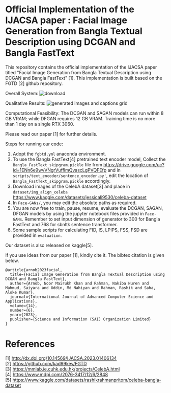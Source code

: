 # Official Implementation of the IJACSA paper : Facial Image Generation from Bangla Textual Description using DCGAN and Bangla FastText

This repository contains the official implementation of the IJACSA paper titled "Facial Image Generation from Bangla Textual Description using DCGAN and Bangla FastText" [1].
This implementation is built based on the FGTD [2] github repository.

Overall System:
![download](https://github.com/Codernob/Bangla-Text-to-Face-Implementation/assets/55651740/5c8f1428-9c8e-4932-9fd1-97ad94425d7e)

Qualitative Results:
![generated images and captions grid](https://github.com/Codernob/Bangla-Text-to-Face-Implementation/assets/55651740/1d25d396-6bcb-40b6-9888-4cc3f6c9778a)

Computational Feasibility:
The DCGAN and SAGAN models can run within 8 GB VRAM; while DFGAN requires 12 GB VRAM. Training time is no more than 1 day on a single RTX 3060.

Please read our paper [1] for further details.

Steps for running our code:
1. Adopt the `fgbtd.yml` anaconda environment.
2. To use the Bangla FastText[4] pretrained text encoder model, Collect the `Bangla_FastText_skipgram.pickle` file from https://drive.google.com/uc?id=1ENn6e9wvVNgrVufflmQvascLgPVQFEfp
   and in `scripts/text_encoder/sentence_encoder.py'`, edit the location of `Bangla_FastText_skipgram.pickle` accordingly.
3. Download images of the CelebA dataset[3] and place in `dataset/img_align_celeba`
   https://www.kaggle.com/datasets/jessicali9530/celeba-dataset
4. In `Face-GANs/`, you may edit the absolute paths as required.
5. You are now free to train, pause, resume, evaluate the DCGAN, SAGAN, DFGAN models by using the jupyter notebook files provided in `Face-GANs`. Remember to set input dimension of generator to 300 for Bangla FastText and 768 for sbnltk sentence transformer.
6. Some sample scripts for calculating FID, IS, LPIPS, FSS, FSD are provided in `evaluation`.

Our dataset is also released on kaggle[5].

If you use ideas from our paper [1], kindly cite it. The bibtex citation is given below.

```
@article{arnob2023facial,
  title={Facial Image Generation from Bangla Textual Description using DCGAN and Bangla FastText},
  author={Arnob, Noor Mairukh Khan and Rahman, Nakiba Nuren and Mahmud, Saiyara and Uddin, Md Nahiyan and Rahman, Rashik and Saha, Aloke Kumar},
  journal={International Journal of Advanced Computer Science and Applications},
  volume={14},
  number={6},
  year={2023},
  publisher={Science and Information (SAI) Organization Limited}
}
```

# References
[1] http://dx.doi.org/10.14569/IJACSA.2023.01406134 <br />
[2] https://github.com/kad99kev/FGTD <br />
[3] https://mmlab.ie.cuhk.edu.hk/projects/CelebA.html <br />
[4] https://www.mdpi.com/2076-3417/12/6/2848 <br />
[5] https://www.kaggle.com/datasets/rashikrahmanpritom/celeba-bangla-dataset <br />
